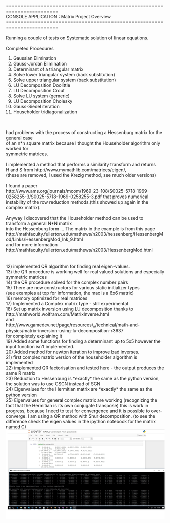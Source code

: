 ========================================================================<br>
    CONSOLE APPLICATION : Matrix Project Overview<br>
========================================================================<br>
<br>
Running a couple of tests on Systematic solution of linear equations.<br>
<br>
Completed Procedures<br>
1) Gaussian Elimination<br>
2) Gauss-Jordan Elimination<br>
3) Determinant of a triangular matrix<br>
4) Solve lower triangular system (back substitution)<br>
5) Solve upper triangular system (back substitution)<br>
6) LU Decomposition Doolittle<br>
7) LU Decomposition Crout<br>
8) Solve LU system (gemeric)<br>
9) LU Decomposition Cholesky<br>
10) Gauss-Siedel iteration<br>
11) Householder tridiagonalization<br>
<br>
<br>
had problems with the process of constructing a Hessenburg matrix for the general case<br>
of an n*n square matrix because I thought the Householder algorithm only worked for <br>
symmetric matrices. <br>
<br>
I implemented a method that performs a similarity transform and returns<br>
H and S from http://www.mymathlib.com/matrices/eigen/, <br>
(these are removed, I used the Krezig method, see much older versions)<br>
<br>
I found a paper<br>
http://www.ams.org/journals/mcom/1969-23-108/S0025-5718-1969-0258255-3/S0025-5718-1969-0258255-3.pdf
that proves numerical instability of the row reduction methods.(this showed up again in the complex matrix).
<br><br>
Anyway I discovered that the Householder method can be used to transform a general N*N matrix<br>
into the Hessenburg form ... The matrix in the example is from this page <br>
http://mathfaculty.fullerton.edu/mathews/n2003/hessenberg/HessenbergMod/Links/HessenbergMod_lnk_9.html<br>
and for more information<br>
http://mathfaculty.fullerton.edu/mathews/n2003/HessenbergMod.html<br>
<br>
<br>
12) implemented QR algorithm for finding real eigen-values. <br>
13) the QR procedure is working well for real valued solutions and especially symmetric matrices<br>
14) the QR procedure solved for the complex number pairs<br>
15) There are now constructors for various static initializer types<br> 
(see examples at top for information, the max is a 6x6 matrix)<br>
16) memory optimized for real matrices<br>
17) Implemented a Complex matrix type - still experimental<br> 
18) Set up matrix inversion using LU decomposition thanks to <br>
http://mathworld.wolfram.com/MatrixInverse.html<br>
and <br>
http://www.gamedev.net/page/resources/_/technical/math-and-physics/matrix-inversion-using-lu-decomposition-r3637<br>
for completely explaining it<br>
19) Added some functions for finding a determinant up to 5x5 however the input function isn't implemented.<br>
20) Added method for newton iteration to improve bad inverses.<br>
21) first complex matrix version of the householder algorithm is implemented<br>
22) implemented QR factorisation and tested here - the output produces the same R matrix<br>
23) Reduction to Hessenburg is *exactly* the same as the python version, the solution was to use CSGN instead of SGN<br> 
24) Eigenvalues for the Hermitian matrix are *exactly* the same as the python version<br> 
25) Eigenvalues for general complex matrix are working (recognizing the fact that the Hermitian is its own conjugate transpose)
    this is work in progress, because I need to test
    for convergence and it is possible to over-converge.
    I am using a QR method with Shur decomposition.
    (to see the difference check the eigen values in the
    ipython notebook for the matrix named C)
<img src="Untitled.jpg"></img><br>

